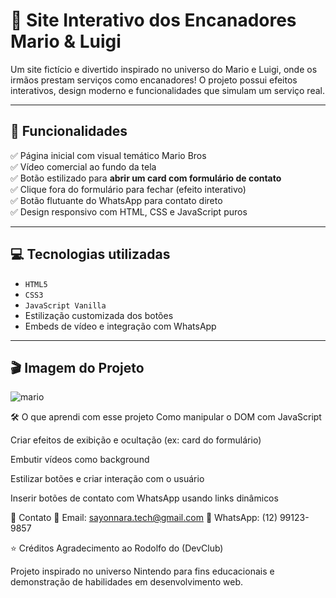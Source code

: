 # 🧰 Site Interativo dos Encanadores Mario & Luigi

Um site fictício e divertido inspirado no universo do Mario e Luigi, onde os irmãos prestam serviços como encanadores! O projeto possui efeitos interativos, design moderno e funcionalidades que simulam um serviço real.

---

## 🧠 Funcionalidades

✅ Página inicial com visual temático Mario Bros  
✅ Vídeo comercial ao fundo da tela  
✅ Botão estilizado para **abrir um card com formulário de contato**  
✅ Clique fora do formulário para fechar (efeito interativo)  
✅ Botão flutuante do WhatsApp para contato direto  
✅ Design responsivo com HTML, CSS e JavaScript puros  

---

## 💻 Tecnologias utilizadas

- `HTML5`
- `CSS3`
- `JavaScript Vanilla`
- Estilização customizada dos botões
- Embeds de vídeo e integração com WhatsApp

---

## 🎬 Imagem do Projeto

![mario](https://github.com/user-attachments/assets/23fb2222-ffdd-4123-939a-0582e8343a55)


🛠️ O que aprendi com esse projeto
Como manipular o DOM com JavaScript

Criar efeitos de exibição e ocultação (ex: card do formulário)

Embutir vídeos como background

Estilizar botões e criar interação com o usuário

Inserir botões de contato com WhatsApp usando links dinâmicos

📱 Contato
📧 Email: sayonnara.tech@gmail.com
📱 WhatsApp: (12) 99123-9857

⭐ Créditos
Agradecimento ao  Rodolfo do (DevClub)

Projeto inspirado no universo Nintendo para fins educacionais e demonstração de habilidades em desenvolvimento web. 
